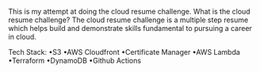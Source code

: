 This is my attempt at doing the cloud resume challenge. What is the cloud resume challenge? The cloud resume challenge is a multiple step resume which helps build and demonstrate skills fundamental to pursuing a career in cloud.

Tech Stack:
•S3
•AWS Cloudfront
•Certificate Manager
•AWS Lambda
•Terraform
•DynamoDB
•Github Actions
